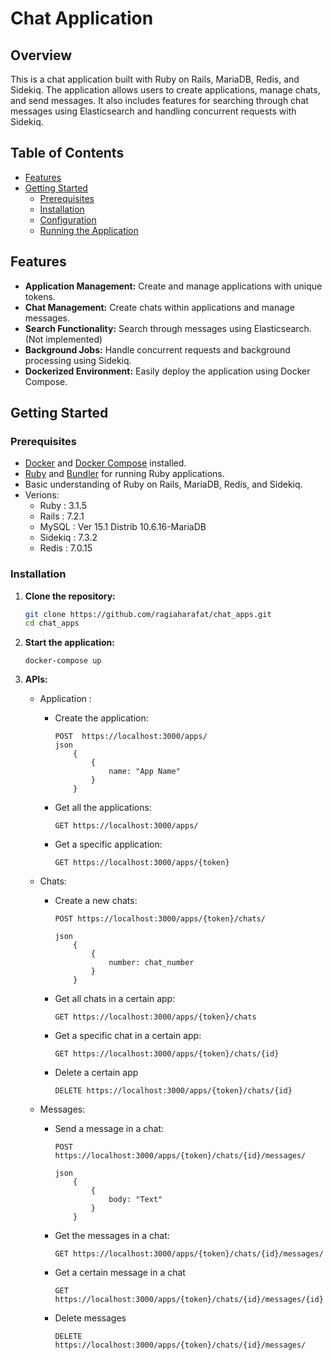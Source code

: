 # Chat Application

## Overview

This is a chat application built with Ruby on Rails, MariaDB, Redis, and Sidekiq. The application allows users to create applications, manage chats, and send messages. It also includes features for searching through chat messages using Elasticsearch and handling concurrent requests with Sidekiq.

## Table of Contents

- [Features](#features)
- [Getting Started](#getting-started)
  - [Prerequisites](#prerequisites)
  - [Installation](#installation)
  - [Configuration](#configuration)
  - [Running the Application](#running-the-application)


## Features

- **Application Management:** Create and manage applications with unique tokens.
- **Chat Management:** Create chats within applications and manage messages.
- **Search Functionality:** Search through messages using Elasticsearch. (Not implemented)
- **Background Jobs:** Handle concurrent requests and background processing using Sidekiq.
- **Dockerized Environment:** Easily deploy the application using Docker Compose.

## Getting Started

### Prerequisites

- [Docker](https://docs.docker.com/get-docker/) and [Docker Compose](https://docs.docker.com/compose/install/) installed.
- [Ruby](https://www.ruby-lang.org/en/documentation/installation/) and [Bundler](https://bundler.io/) for running Ruby applications.
- Basic understanding of Ruby on Rails, MariaDB, Redis, and Sidekiq.
- Verions:
    * Ruby : 3.1.5
    * Rails : 7.2.1
    * MySQL : Ver 15.1 Distrib 10.6.16-MariaDB
    * Sidekiq : 7.3.2
    * Redis : 7.0.15

### Installation

1. **Clone the repository:**

   ```bash
   git clone https://github.com/ragiaharafat/chat_apps.git
   cd chat_apps
2. **Start the application:**
    ```
    docker-compose up
3. **APIs:**
    * Application :
        - Create the application:
            ```
            POST  https://localhost:3000/apps/
            json
                {
                    {
                        name: "App Name"
                    }
                }
            ```
            
        - Get all the applications: 
            ```
            GET https://localhost:3000/apps/
            ```
        - Get a specific application:
            ```
            GET https://localhost:3000/apps/{token}
            ```
        
    * Chats:
        - Create a new chats:
            ```
            POST https://localhost:3000/apps/{token}/chats/

            json
                {
                    {
                        number: chat_number
                    }
                }
            ```
        
        - Get all chats in a certain app:
            ```
            GET https://localhost:3000/apps/{token}/chats
            ```
        
        - Get a specific chat in a certain app:
            ```
            GET https://localhost:3000/apps/{token}/chats/{id}
            ```
        
        - Delete a certain app 
            ```
            DELETE https://localhost:3000/apps/{token}/chats/{id}
            ```

    * Messages:
        - Send a message in a chat:
            ```
            POST https://localhost:3000/apps/{token}/chats/{id}/messages/

            json
                {
                    {
                        body: "Text"
                    }
                }
            ```

        - Get the messages in a chat:
            ```
            GET https://localhost:3000/apps/{token}/chats/{id}/messages/
            ```

        - Get a certain message in a chat
            ```
            GET https://localhost:3000/apps/{token}/chats/{id}/messages/{id}
            ```
        
        - Delete messages
            ```
            DELETE https://localhost:3000/apps/{token}/chats/{id}/messages/
            ```


    